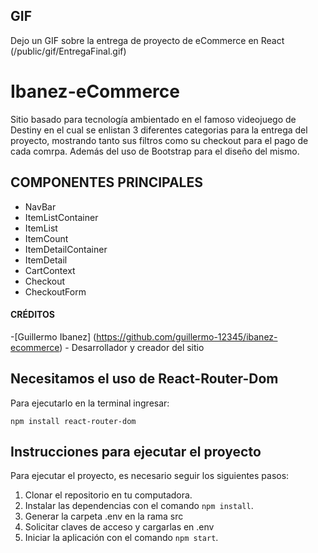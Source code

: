 ## GIF 

Dejo un GIF sobre la entrega de proyecto de eCommerce en React
(/public/gif/EntregaFinal.gif)

# Ibanez-eCommerce
Sitio basado para tecnología ambientado en el famoso videojuego de Destiny en el cual se enlistan 3 diferentes categorias para la entrega del proyecto, mostrando tanto sus filtros como su checkout para el pago de cada comrpa. Además del uso de Bootstrap para el diseño del mismo.

## COMPONENTES PRINCIPALES

- NavBar
- ItemListContainer
- ItemList
- ItemCount
- ItemDetailContainer
- ItemDetail
- CartContext
- Checkout
- CheckoutForm

#### CRÉDITOS
-[Guillermo Ibanez] (https://github.com/guillermo-12345/ibanez-ecommerce) - Desarrollador y creador del sitio

## Necesitamos el uso de React-Router-Dom
Para ejecutarlo en la terminal ingresar:

`npm install react-router-dom`

## Instrucciones para ejecutar el proyecto

Para ejecutar el proyecto, es necesario seguir los siguientes pasos:

1. Clonar el repositorio en tu computadora.
2. Instalar las dependencias con el comando `npm install`.
3. Generar la carpeta .env en la rama src
4. Solicitar claves de acceso y cargarlas en .env
5. Iniciar la aplicación con el comando `npm start`.
